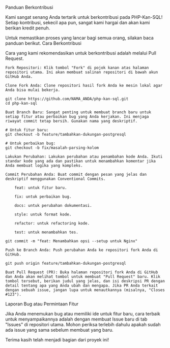 Panduan Berkontribusi

Kami sangat senang Anda tertarik untuk berkontribusi pada PHP-Kan-SQL! Setiap kontribusi, sekecil apa pun, sangat kami hargai dan akan kami berikan kredit penuh.

Untuk memastikan proses yang lancar bagi semua orang, silakan baca panduan berikut.
Cara Berkontribusi

Cara yang kami rekomendasikan untuk berkontribusi adalah melalui Pull Request.

    Fork Repositori: Klik tombol "Fork" di pojok kanan atas halaman repositori utama. Ini akan membuat salinan repositori di bawah akun GitHub Anda.

    Clone Fork Anda: Clone repositori hasil fork Anda ke mesin lokal agar Anda bisa mulai bekerja.

    git clone https://github.com/NAMA_ANDA/php-kan-sql.git
    cd php-kan-sql

    Buat Branch Baru: Sangat penting untuk membuat branch baru untuk setiap fitur atau perbaikan bug yang Anda kerjakan. Ini menjaga riwayat commit tetap bersih. Gunakan nama yang deskriptif.

    # Untuk fitur baru:
    git checkout -b feature/tambahkan-dukungan-postgresql

    # Untuk perbaikan bug:
    git checkout -b fix/masalah-parsing-kolom

    Lakukan Perubahan: Lakukan perubahan atau penambahan kode Anda. Ikuti standar kode yang ada dan pastikan untuk menambahkan komentar jika Anda membuat logika yang kompleks.

    Commit Perubahan Anda: Buat commit dengan pesan yang jelas dan deskriptif menggunakan Conventional Commits.

        feat: untuk fitur baru.

        fix: untuk perbaikan bug.

        docs: untuk perubahan dokumentasi.

        style: untuk format kode.

        refactor: untuk refactoring kode.

        test: untuk menambahkan tes.

    git commit -m "feat: Menambahkan opsi --setup untuk Nginx"

    Push ke Branch Anda: Push perubahan Anda ke repositori fork Anda di GitHub.

    git push origin feature/tambahkan-dukungan-postgresql

    Buat Pull Request (PR): Buka halaman repositori fork Anda di GitHub dan Anda akan melihat tombol untuk membuat "Pull Request" baru. Klik tombol tersebut, berikan judul yang jelas, dan isi deskripsi PR dengan detail tentang apa yang Anda ubah dan mengapa. Jika PR Anda terkait dengan sebuah issue, jangan lupa untuk menautkannya (misalnya, "Closes #123").

Laporan Bug atau Permintaan Fitur

Jika Anda menemukan bug atau memiliki ide untuk fitur baru, cara terbaik untuk menyampaikannya adalah dengan membuat Issue baru di tab "Issues" di repositori utama. Mohon periksa terlebih dahulu apakah sudah ada issue yang sama sebelum membuat yang baru.

Terima kasih telah menjadi bagian dari proyek ini!